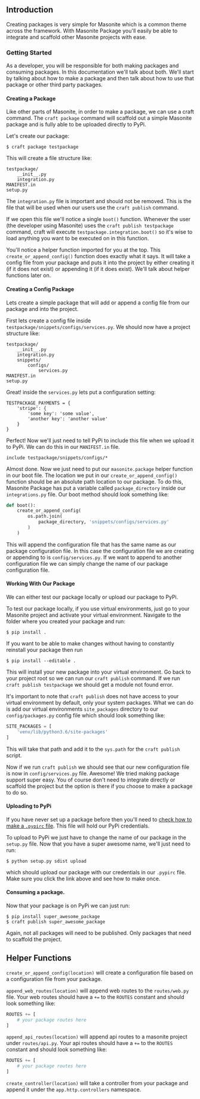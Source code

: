 ## Introduction

Creating packages is very simple for Masonite which is a common theme across the framework. With Masonite Package you'll easily be able to integrate and scaffold other Masonite projects with ease.

### Getting Started

As a developer, you will be responsible for both making packages and consuming packages. In this documentation we'll talk about both. We'll start by talking about how to make a package and then talk about how to use that package or other third party packages.

#### Creating a Package

Like other parts of Masonite, in order to make a package, we can use a craft command. The `craft package` command will scaffold out a simple Masonite package and is fully able to be uploaded directly to PyPi.

Let's create our package:

    $ craft package testpackage

This will create a file structure like:

```
testpackage/
    __init__.py
    integration.py
MANIFEST.in
setup.py
```

The `integration.py` file is important and should not be removed. This is the file that will be used when our users use the `craft publish` command.

If we open this file we'll notice a single `boot()` function. Whenever the user (the developer using Masonite) uses the `craft publish testpackage` command, craft will execute `testpackage.integration.boot()` so it's wise to load anything you want to be executed on in this function.

You'll notice a helper function imported for you at the top. This `create_or_append_config()` function does exactly what it says. It will take a config file from your package and puts it into the project by either creating it (if it does not exist) or appending it (if it does exist). We'll talk about helper functions later on.

#### Creating a Config Package

Lets create a simple package that will add or append a config file from our package and into the project.

First lets create a config file inside `testpackage/snippets/configs/services.py`. We should now have a project structure like:

```
testpackage/
    __init__.py
    integration.py
    snippets/
        configs/
            services.py
MANIFEST.in
setup.py
```

Great! inside the `services.py` lets put a configuration setting:

```
TESTPACKAGE_PAYMENTS = {
    'stripe': {
        'some key': 'some value',
        'another key': 'another value'
    }
}
```

Perfect! Now we'll just need to tell PyPi to include this file when we upload it to PyPi. We can do this in our `MANIFEST.in` file.

```
include testpackage/snippets/configs/*
```

Almost done. Now we just need to put our `masonite.package` helper function in our boot file. The location we put in our `create_or_append_config()` function should be an absolute path location to our package. To do this, Masonite Package has put a variable called `package_directory` inside our `integrations.py` file. Our boot method should look something like:

```python
def boot():
    create_or_append_config(
        os.path.join(
            package_directory, 'snippets/configs/services.py'
        )
    )
```

This will append the configuration file that has the same name as our package configuration file. In this case the configuration file we are creating or appending to is `config/services.py`. If we want to append to another configuration file we can simply change the name of our package configuration file.

#### Working With Our Package

We can either test our package locally or upload our package to PyPi.

To test our package locally, if you use virtual environments, just go to your Masonite project and activate your virtual environment. Navigate to the folder where you created your package and run:

    $ pip install .

If you want to be able to make changes without having to constantly reinstall your package then run 

    $ pip install --editable .

This will install your new package into your virtual environment. Go back to your project root so we can run our `craft publish` command. If we run `craft publish testpackage` we should get a module not found error.

It's important to note that `craft publish` does not have access to your virtual environment by default, only your system packages. What we can do is add our virtual environments `site_packages` directory to our `config/packages.py` config file which should look something like:

```python
SITE_PACKAGES = [
    'venv/lib/python3.6/site-packages'
]
```

This will take that path and add it to the `sys.path` for the `craft publish` script.

Now if we run `craft publish` we should see that our new configuration file is now in `config/services.py` file. Awesome! We tried making package support super easy. You of course don't need to integrate directly or scaffold the project but the option is there if you choose to make a package to do so.

#### Uploading to PyPi

If you have never set up a package before then you'll need to [check how to make a `.pypirc` file](http://peterdowns.com/posts/first-time-with-pypi.html). This file will hold our PyPi credentials. 

To upload to PyPi we just have to change the name of our package in the `setup.py` file. Now that you have a super awesome name, we'll just need to run:

    $ python setup.py sdist upload

which should upload our package with our credentials in our `.pypirc` file. Make sure you click the link above and see how to make once.

#### Consuming a package.

Now that your package is on PyPi we can just run:

    $ pip install super_awesome_package
    $ craft publish super_awesome_package

Again, not all packages will need to be published. Only packages that need to scaffold the project.

## Helper Functions

`create_or_append_config(location)` will create a configuration file based on a configuration file from your package.

`append_web_routes(location)` will append web routes to the `routes/web.py` file. Your web routes should have a `+=` to the `ROUTES` constant and should look something like:

```python
ROUTES += [
    # your package routes here
]
```

`append_api_routes(location)` will append api routes to a masonite project under `routes/api.py`. Your api routes should have a `+=` to the `ROUTES` constant and should look something like:

```python
ROUTES += [
    # your package routes here
]
```

`create_controller(location)` will take a controller from your package and append it under the `app.http.controllers` namespace.

